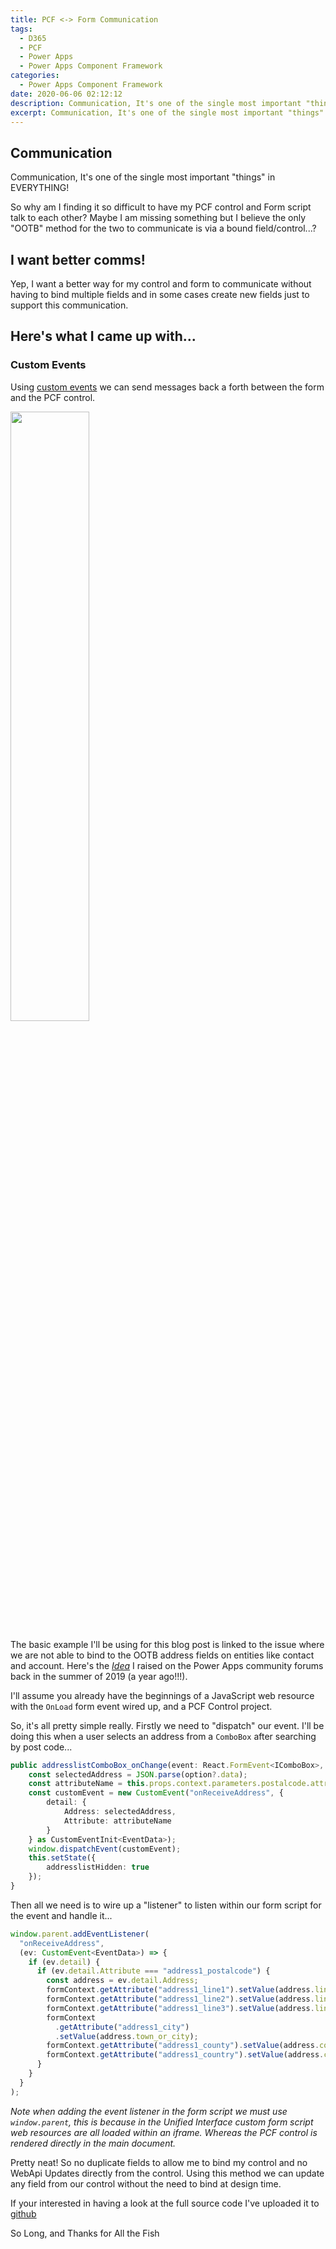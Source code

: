 ```yaml
---
title: PCF <-> Form Communication
tags:
  - D365
  - PCF
  - Power Apps
  - Power Apps Component Framework
categories:
  - Power Apps Component Framework
date: 2020-06-06 02:12:12
description: Communication, It's one of the single most important "things" in EVERYTHING! So why am I finding it so difficult to have my PCF control and Form script talk to each other? Maybe I am missing something but I believe the only "OOTB" method for the two to communicate is via a bound field/control...? So, here is my alternative...
excerpt: Communication, It's one of the single most important "things" in EVERYTHING! So why am I finding it so difficult to have my PCF control and Form script talk to each other? Maybe I am missing something but I believe the only "OOTB" method for the two to communicate is via a bound field/control...? So, here is my alternative...
---
```


## Communication

Communication, It's one of the single most important "things" in EVERYTHING!

So why am I finding it so difficult to have my PCF control and Form script talk to each other? Maybe I am missing something but I believe the only "OOTB" method for the two to communicate is via a bound field/control...?

## I want better comms!

Yep, I want a better way for my control and form to communicate without having to bind multiple fields and in some cases create new fields just to support this communication.

## Here's what I came up with...

### Custom Events

Using [custom events](https://developer.mozilla.org/en-US/docs/Web/Guide/Events/Creating_and_triggering_events) we can send messages back a forth between the form and the PCF control.

<img src="custom-events.svg" width="50%" class="mini-lightbox" />

The basic example I'll be using for this blog post is linked to the issue where we are not able to bind to the OOTB address fields on entities like contact and account. Here's the [_Idea_](https://powerusers.microsoft.com/t5/Power-Apps-Ideas/Enable-binding-to-OOB-Address-Fields/idi-p/302387) I raised on the Power Apps community forums back in the summer of 2019 (a year ago!!!).

I'll assume you already have the beginnings of a JavaScript web resource with the `OnLoad` form event wired up, and a PCF Control project.

So, it's all pretty simple really. Firstly we need to "dispatch" our event. I'll be doing this when a user selects an address from a `ComboBox` after searching by post code...

```typescript
public addresslistComboBox_onChange(event: React.FormEvent<IComboBox>, option?: IComboBoxOption | undefined, index?: number | undefined, value?: string | undefined): void {
    const selectedAddress = JSON.parse(option?.data);
    const attributeName = this.props.context.parameters.postalcode.attributes?.LogicalName;
    const customEvent = new CustomEvent("onReceiveAddress", {
        detail: {
            Address: selectedAddress,
            Attribute: attributeName
        }
    } as CustomEventInit<EventData>);
    window.dispatchEvent(customEvent);
    this.setState({
        addresslistHidden: true
    });
}
```

Then all we need is to wire up a "listener" to listen within our form script for the event and handle it...

```typescript
window.parent.addEventListener(
  "onReceiveAddress",
  (ev: CustomEvent<EventData>) => {
    if (ev.detail) {
      if (ev.detail.Attribute === "address1_postalcode") {
        const address = ev.detail.Address;
        formContext.getAttribute("address1_line1").setValue(address.line_1);
        formContext.getAttribute("address1_line2").setValue(address.line_2);
        formContext.getAttribute("address1_line3").setValue(address.line_3);
        formContext
          .getAttribute("address1_city")
          .setValue(address.town_or_city);
        formContext.getAttribute("address1_county").setValue(address.county);
        formContext.getAttribute("address1_country").setValue(address.country);
      }
    }
  }
);
```

_Note when adding the event listener in the form script we must use `window.parent`, this is because in the Unified Interface custom form script web resources are all loaded within an iframe. Whereas the PCF control is rendered directly in the main document._

Pretty neat! So no duplicate fields to allow me to bind my control and no WebApi Updates directly from the control. Using this method we can update any field from our control without the need to bind at design time.

If your interested in having a look at the full source code I've uploaded it to [github](https://github.com/OliverFlint/PCF-UK-Address-Lookup)

So Long, and Thanks for All the Fish
